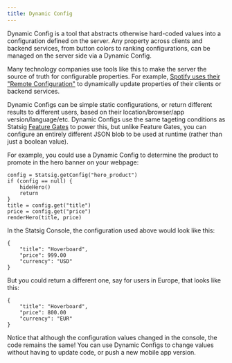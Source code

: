 ```yaml
---
title: Dynamic Config
---
```


Dynamic Config is a tool that abstracts otherwise hard-coded values into a configuration defined on the server. Any property across clients and backend services, from button colors to ranking configurations, can be managed on the server side via a Dynamic Config.

Many technology companies use tools like this to make the server the source of truth for configurable properties. For example, [Spotify uses their "Remote Configuration"](https://engineering.atspotify.com/2020/10/29/spotifys-new-experimentation-platform-part-1/) to dynamically update properties of their clients or backend services.

Dynamic Configs can be simple static configurations, or return different results to different users, based on their location/browser/app version/language/etc. Dynamic Configs use the same tageting conditions as Statsig [Feature Gates](/console/featureGates/introduction) to power this, but unlike Feature Gates, you can configure an entirely different JSON blob to be used at runtime (rather than just a boolean value).

For example, you could use a Dynamic Config to determine the product to promote in the hero banner on your webpage:

```
config = Statsig.getConfig("hero_product")
if (config == null) {
    hideHero()
    return
}
title = config.get("title")
price = config.get("price")
renderHero(title, price)
```

In the Statsig Console, the configuration used above would look like this:

```
{
    "title": "Hoverboard",
    "price": 999.00
    "currency": "USD"
}
```

But you could return a different one, say for users in Europe, that looks like this:

```
{
    "title": "Hoverboard",
    "price": 800.00
    "currency": "EUR"
}
```

Notice that although the configuration values changed in the console, the code remains the same! You can use Dynamic Configs to change values without having to update code, or push a new mobile app version.
